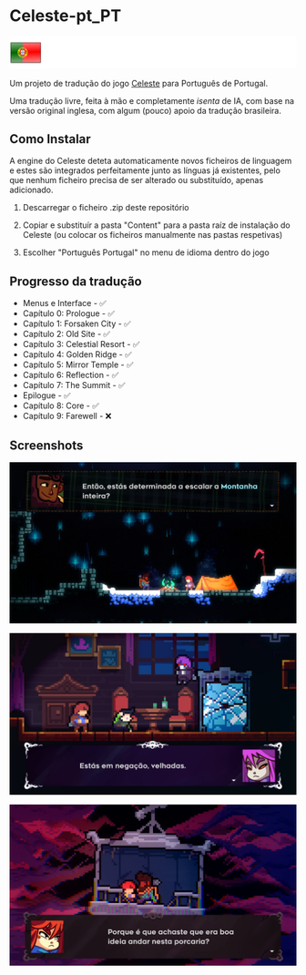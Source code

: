 # Celeste-pt_PT 

[celeste-game]: https://www.celestegame.com/ "Official Celeste website"

![](https://github.com/Hurricane-32/Celeste-pt_PT/blob/main/Content/Dialog/Icons/portugal-portuguese.png)

Um projeto de tradução do jogo [Celeste][celeste-game] para Português de Portugal.

Uma tradução livre, feita à mão e completamente _isenta_ de IA, com base na versão original inglesa, com algum (pouco) apoio da tradução brasileira.

## Como Instalar

A engine do Celeste deteta automaticamente novos ficheiros de linguagem e estes são integrados perfeitamente junto as línguas já existentes, pelo que nenhum ficheiro precisa de ser alterado ou substituído, apenas adicionado.

1. Descarregar o ficheiro .zip deste repositório

2. Copiar e substituír a pasta "Content" para a pasta raíz de instalação do Celeste (ou colocar os ficheiros manualmente nas pastas respetivas)

3. Escolher "Português Portugal" no menu de idioma dentro do jogo

## Progresso da tradução

- Menus e Interface - ✅
- Capítulo 0: Prologue - ✅
- Capítulo 1: Forsaken City - ✅
- Capítulo 2: Old Site - ✅
- Capítulo 3: Celestial Resort - ✅
- Capítulo 4: Golden Ridge - ✅
- Capítulo 5: Mirror Temple - ✅
- Capítulo 6: Reflection - ✅
- Capítulo 7: The Summit - ✅
- Epilogue - ✅
- Capítulo 8: Core - ✅
- Capítulo 9: Farewell - ❌

## Screenshots

![](https://github.com/Hurricane-32/Celeste-pt_PT/blob/main/Screenshots/20250629175428_1.jpg)

![](https://github.com/Hurricane-32/Celeste-pt_PT/blob/main/Screenshots/20250629175632_1.jpg)

![](https://github.com/Hurricane-32/Celeste-pt_PT/blob/main/Screenshots/20250629195128_1.jpg)
